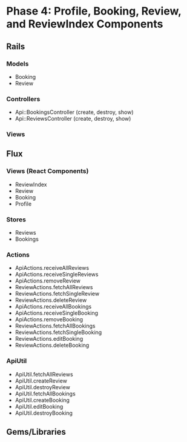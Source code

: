 # Phase 4: Profile, Booking, Review, and ReviewIndex Components

## Rails
### Models
* Booking
* Review

### Controllers
* Api::BookingsController (create, destroy, show)
* Api::ReviewsController (create, destroy, show)

### Views

## Flux
### Views (React Components)
* ReviewIndex
* Review
* Booking
* Profile

### Stores
* Reviews
* Bookings

### Actions
* ApiActions.receiveAllReviews
* ApiActions.receiveSingleReviews
* ApiActions.removeReview
* ReviewActions.fetchAllReviews
* ReviewActions.fetchSingleReview
* ReviewActions.deleteReview
* ApiActions.receiveAllBookings
* ApiActions.receiveSingleBooking
* ApiActions.removeBooking
* ReviewActions.fetchAllBookings
* ReviewActions.fetchSingleBooking
* ReviewActions.editBooking
* ReviewActions.deleteBooking


### ApiUtil
* ApiUtil.fetchAllReviews
* ApiUtil.createReview
* ApiUtil.destroyReview
* ApiUtil.fetchAllBookings
* ApiUtil.createBooking
* ApiUtil.editBooking
* ApiUtil.destroyBooking

## Gems/Libraries
